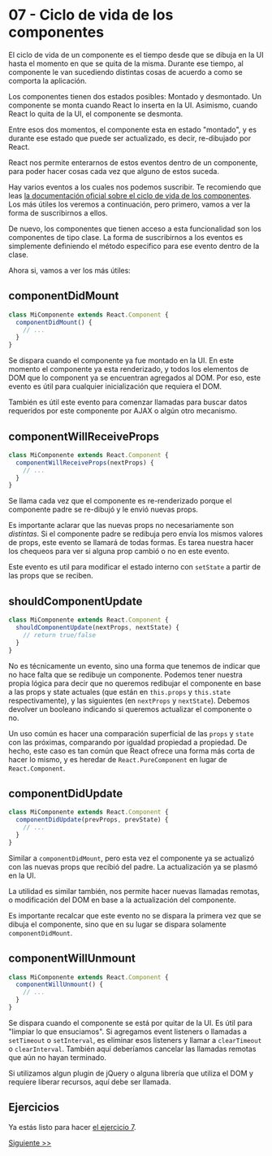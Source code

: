 # 07 - Ciclo de vida de los componentes

El ciclo de vida de un componente es el tiempo desde que se dibuja en la UI hasta el momento en que se quita de la misma. Durante ese tiempo, al componente le van sucediendo distintas cosas de acuerdo a como se comporta la aplicación.

Los componentes tienen dos estados posibles: Montado y desmontado. Un componente se monta cuando React lo inserta en la UI. Asimismo, cuando React lo quita de la UI, el componente se desmonta.

Entre esos dos momentos, el componente esta en estado "montado", y es durante ese estado que puede ser actualizado, es decir, re-dibujado por React.

React nos permite enterarnos de estos eventos dentro de un componente, para poder hacer cosas cada vez que alguno de estos suceda.

Hay varios eventos a los cuales nos podemos suscribir. Te recomiendo que leas [la documentación oficial sobre el ciclo de vida de los componentes](https://facebook.github.io/react/docs/react-component.html). Los más útiles los veremos a continuación, pero primero, vamos a ver la forma de suscribirnos a ellos.

De nuevo, los componentes que tienen acceso a esta funcionalidad son los componentes de tipo clase. La forma de suscribirnos a los eventos es simplemente definiendo el método especifico para ese evento dentro de la clase.

Ahora si, vamos a ver los más útiles:

## componentDidMount

```jsx
class MiComponente extends React.Component {
  componentDidMount() {
    // ...
  }
}
```

Se dispara cuando el componente ya fue montado en la UI. En este momento el componente ya esta renderizado, y todos los elementos de DOM que lo component ya se encuentran agregados al DOM. Por eso, este evento es útil para cualquier inicialización que requiera el DOM.

También es útil este evento para comenzar llamadas para buscar datos requeridos por este componente por AJAX o algún otro mecanismo.

## componentWillReceiveProps

```jsx
class MiComponente extends React.Component {
  componentWillReceiveProps(nextProps) {
    // ...
  }
}
```

Se llama cada vez que el componente es re-renderizado porque el componente padre se re-dibujó y le envió nuevas props.

Es importante aclarar que las nuevas props no necesariamente son _distintas_. Si el componente padre se redibuja pero envía los mismos valores de props, este evento se llamará de todas formas. Es tarea nuestra hacer los chequeos para ver si alguna prop cambió o no en este evento.

Este evento es util para modificar el estado interno con `setState` a partir de las props que se reciben.

## shouldComponentUpdate

```jsx
class MiComponente extends React.Component {
  shouldComponentUpdate(nextProps, nextState) {
    // return true/false
  }
}
```

No es técnicamente un evento, sino una forma que tenemos de indicar que no hace falta que se redibuje un componente. Podemos tener nuestra propia lógica para decir que no queremos redibujar el componente en base a las props y state actuales (que están en `this.props` y `this.state` respectivamente), y las siguientes (en `nextProps` y `nextState`). Debemos devolver un booleano indicando si queremos actualizar el componente o no.

Un uso común es hacer una comparación superficial de las `props` y `state` con las próximas, comparando por igualdad propiedad a propiedad. De hecho, este caso es tan común que React ofrece una forma más corta de hacer lo mismo, y es heredar de `React.PureComponent` en lugar de `React.Component`.

## componentDidUpdate

```jsx
class MiComponente extends React.Component {
  componentDidUpdate(prevProps, prevState) {
    // ...
  }
}
```

Similar a `componentDidMount`, pero esta vez el componente ya se actualizó con las nuevas props que recibió del padre. La actualización ya se plasmó en la UI.

La utilidad es similar también, nos permite hacer nuevas llamadas remotas, o modificación del DOM en base a la actualización del componente.

Es importante recalcar que este evento no se dispara la primera vez que se dibuja el componente, sino que en su lugar se dispara solamente `componentDidMount`.

## componentWillUnmount

```jsx
class MiComponente extends React.Component {
  componentWillUnmount() {
    // ...
  }
}
```

Se dispara cuando el componente se está por quitar de la UI. Es útil para "limpiar lo que ensuciamos". Si agregamos event listeners o llamadas a `setTimeout` o `setInterval`, es eliminar esos listeners y llamar a `clearTimeout` o `clearInterval`. También aquí deberíamos cancelar las llamadas remotas que aún no hayan terminado.

Si utilizamos algun plugin de jQuery o alguna librería que utiliza el DOM y requiere liberar recursos, aquí debe ser llamada.

## Ejercicios

Ya estás listo para hacer [el ejercicio 7](../../src/fundamentos/07.js).


[Siguiente >>](./08-refs.md)